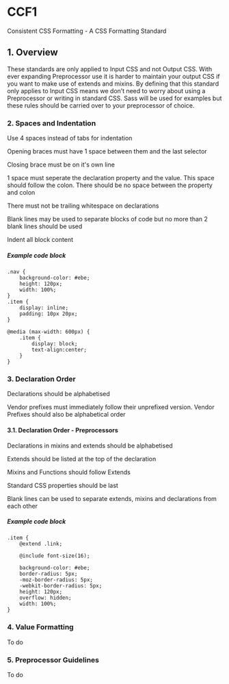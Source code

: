 # CCF1
Consistent CSS Formatting - A CSS Formatting Standard

## 1. Overview
These standards are only applied to Input CSS and not Output CSS. With ever expanding Preprocessor use it is harder to maintain your output CSS if you want to make use of extends and mixins. By defining that this standard only applies to Input CSS means we don’t need to worry about using a Preprocessor or writing in standard CSS. Sass will be used for examples but these rules should be carried over to your preprocessor of choice.

### 2. Spaces and Indentation
Use 4 spaces instead of tabs for indentation

Opening braces must have 1 space between them and the last selector

Closing brace must be on it's own line

1 space must seperate the declaration property and the value. This space should follow the colon. There should be no space between the property and colon

There must not be trailing whitespace on declarations

Blank lines may be used to separate blocks of code but no more than 2 blank lines should be used

Indent all block content

##### Example code block
    .nav {
        background-color: #ebe;
        height: 120px;
        width: 100%;
    }
    .item {
        display: inline;
        padding: 10px 20px;
    }

    @media (max-width: 600px) {
        .item {
            display: block;
            text-align:center;
        }
    }

### 3. Declaration Order
Declarations should be alphabetised

Vendor prefixes must immediately follow their unprefixed version. Vendor Prefixes should also be alphabetical order

#### 3.1. Declaration Order - Preprocessors
Declarations in mixins and extends should be alphabetised

Extends should be listed at the top of the declaration

Mixins and Functions should follow Extends

Standard CSS properties should be last

Blank lines can be used to separate extends, mixins and declarations from each other

##### Example code block
    .item {
        @extend .link;

        @include font-size(16);

        background-color: #ebe;
        border-radius: 5px;
        -moz-border-radius: 5px;
        -webkit-border-radius: 5px;
        height: 120px;
        overflow: hidden;
        width: 100%;
    }

### 4. Value Formatting
To do

### 5. Preprocessor Guidelines
To do